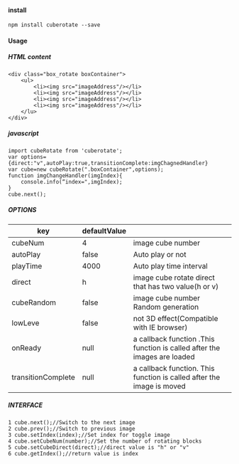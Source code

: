 #### install

```
npm install cuberotate --save
```

#### Usage

##### HTML content

```
<div class="box_rotate boxContainer">
    <ul>
        <li><img src="imageAddress"/></li>
        <li><img src="imageAddress"/></li>
        <li><img src="imageAddress"/></li>
        <li><img src="imageAddress"/></li>
    </lu>
</div>
```

##### javascript

```
import cubeRotate from 'cuberotate';
var options={direct:"v",autoPlay:true,transitionComplete:imgChagnedHandler}
var cube=new cubeRotate(".boxContainer",options);
function imgChangeHandler(imgIndex){
    console.info(“index=",imgIndex);
}
cube.next();
```

##### OPTIONS

| key                | defaultValue |                                                              |
| ------------------ | ------------ | ------------------------------------------------------------ |
| cubeNum            | 4            | image cube number                                            |
| autoPlay           | false        | Auto play or not                                             |
| playTime           | 4000         | Auto play time interval                                      |
| direct             | h            | image cube rotate direct that has two value(h or v)          |
| cubeRandom         | false        | image cube number Random generation                          |
| lowLeve            | false        | not 3D effect(Compatible with IE browser)                    |
| onReady            | null         | a callback function .This function is called after the images are loaded |
| transitionComplete | null         | a callback function. This function is called after the image is moved |

##### INTERFACE

```
1 cube.next();//Switch to the next image
2 cube.prev();//Switch to previous image
3 cube.setIndex(index);//Set index for toggle image
4 cube.setCubeNum(number);//Set the number of rotating blocks
5 cube.setCubeDirect(direct);//direct value is "h" or "v"
6 cube.getIndex();//return value is index
```

